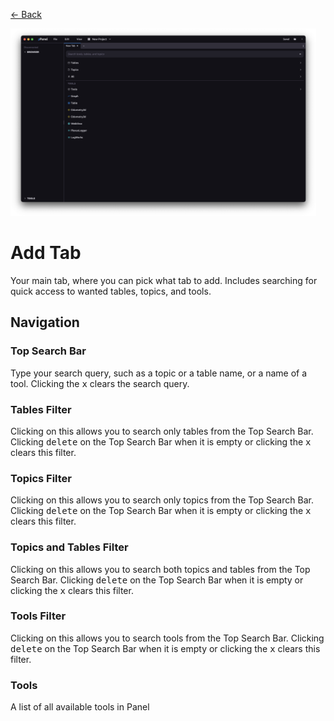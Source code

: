 <div class="docs-nav"><p><a href="../MAIN.md">← Back</a></p></div>

<img src="./add.png" height="300px">

# Add Tab

Your main tab, where you can pick what tab to add. Includes searching for quick access to wanted tables, topics, and tools.

## Navigation

### Top Search Bar
Type your search query, such as a topic or a table name, or a name of a tool. Clicking the <kbd>x</kbd> clears the search query.

### Tables Filter
Clicking on this allows you to search only tables from the Top Search Bar.  Clicking <kbd>delete</kbd> on the Top Search Bar when it is empty or clicking the <kbd>x</kbd> clears this filter.

### Topics Filter
Clicking on this allows you to search only topics from the Top Search Bar.  Clicking <kbd>delete</kbd> on the Top Search Bar when it is empty or clicking the <kbd>x</kbd> clears this filter.

### Topics and Tables Filter
Clicking on this allows you to search both topics and tables from the Top Search Bar. Clicking <kbd>delete</kbd> on the Top Search Bar when it is empty or clicking the <kbd>x</kbd> clears this filter.

### Tools Filter
Clicking on this allows you to search tools from the Top Search Bar. Clicking <kbd>delete</kbd> on the Top Search Bar when it is empty or clicking the <kbd>x</kbd> clears this filter.

### Tools
A list of all available tools in Panel
